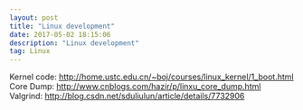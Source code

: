 ```yaml
---
layout: post
title: "Linux development"
date: 2017-05-02 18:15:06 
description: "Linux development"
tag: Linux
---
```


Kernel code: http://home.ustc.edu.cn/~boj/courses/linux_kernel/1_boot.html
Core Dump: http://www.cnblogs.com/hazir/p/linxu_core_dump.html
Valgrind: http://blog.csdn.net/sduliulun/article/details/7732906

